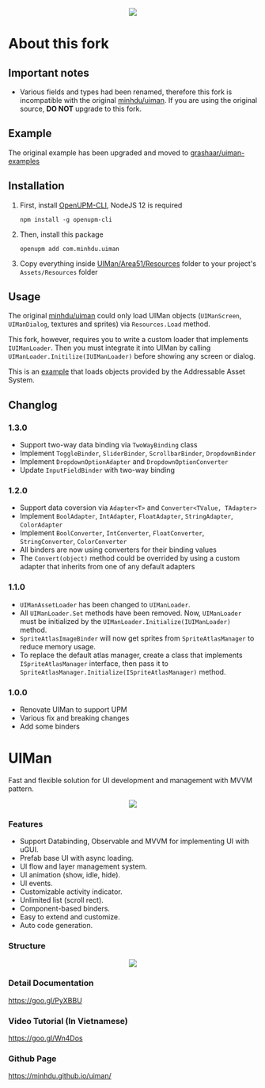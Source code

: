 
<p align="center">
<img src="https://cloud.githubusercontent.com/assets/5210346/20105222/5ec0b97c-a603-11e6-8bf9-717b9d0163bb.png"></img>
</p>

# About this fork

## Important notes
* Various fields and types had been renamed, therefore this fork is incompatible with the original [minhdu/uiman](https://github.com/minhdu/uiman). If you are using the original source, **DO NOT** upgrade to this fork.

## Example

The original example has been upgraded and moved to [grashaar/uiman-examples](https://github.com/grashaar/uiman-examples)

## Installation

1. First, install [OpenUPM-CLI](https://github.com/openupm/openupm-cli#installation), NodeJS 12 is required

    ```
    npm install -g openupm-cli
    ```

2. Then, install this package

    ```
    openupm add com.minhdu.uiman
    ```

3. Copy everything inside [UIMan/Area51/Resources](https://github.com/grashaar/uiman/tree/upm/UIMan/Area51/Resources) folder to your project's `Assets/Resources` folder

## Usage

The original [minhdu/uiman](https://github.com/minhdu/uiman) could only load UIMan objects (`UIManScreen`, `UIManDialog`, textures and sprites) via `Resources.Load` method.

This fork, however, requires you to write a custom loader that implements `IUIManLoader`. Then you must integrate it into UIMan by calling `UIManLoader.Initilize(IUIManLoader)` before showing any screen or dialog.

This is an [example](https://github.com/grashaar/uiman-examples/blob/master/Assets/Scripts/StartGame.cs) that loads objects provided by the Addressable Asset System.

## Changlog

### 1.3.0
* Support two-way data binding via `TwoWayBinding` class
* Implement `ToggleBinder`, `SliderBinder`, `ScrollbarBinder`, `DropdownBinder`
* Implement `DropdownOptionAdapter` and `DropdownOptionConverter`
* Update `InputFieldBinder` with two-way binding

### 1.2.0
* Support data coversion via `Adapter<T>` and `Converter<TValue, TAdapter>`
* Implement `BoolAdapter`, `IntAdapter`, `FloatAdapter`, `StringAdapter`, `ColorAdapter`
* Implement `BoolConverter`, `IntConverter`, `FloatConverter`, `StringConverter`, `ColorConverter`
* All binders are now using converters for their binding values
* The `Convert(object)` method could be overrided by using a custom adapter that inherits from one of any default adapters

### 1.1.0
* `UIManAssetLoader` has been changed to `UIManLoader`.
* All `UIManLoader.Set` methods have been removed. Now, `UIManLoader` must be initialized by the `UIManLoader.Initialize(IUIManLoader)` method.
* `SpriteAtlasImageBinder` will now get sprites from `SpriteAtlasManager` to reduce memory usage.
* To replace the default atlas manager, create a class that implements `ISpriteAtlasManager` interface, then pass it to `SpriteAtlasManager.Initialize(ISpriteAtlasManager)` method.

### 1.0.0
- Renovate UIMan to support UPM
- Various fix and breaking changes
- Add some binders

# UIMan
Fast and flexible solution for UI development and management with MVVM pattern.

<p align="center">
<img src="https://user-images.githubusercontent.com/5210346/43007666-355fbe32-8c63-11e8-8b82-fb883b334747.png"></img>
</p>

### Features
* Support Databinding, Observable and MVVM for implementing UI with uGUI.
* Prefab base UI with async loading.
* UI flow and layer management system.
* UI animation (show, idle, hide).
* UI events.
* Customizable activity indicator.
* Unlimited list (scroll rect).
* Component-based binders.
* Easy to extend and customize.
* Auto code generation.

### Structure
<p align="center">
<img src="https://cloud.githubusercontent.com/assets/5210346/20105012/a95b257c-a602-11e6-8ac3-2429ed30a8e9.png"></img>
</p>

### Detail Documentation
https://goo.gl/PyXBBU

### Video Tutorial (In Vietnamese)
https://goo.gl/Wn4Dos

### Github Page
https://minhdu.github.io/uiman/
